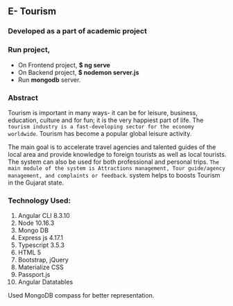 ## E- Tourism 
### Developed as a part of academic project 

### Run project,
* On Frontend project, **$ ng serve** 
* On Backend project, **$ nodemon server.js**
* Run **mongodb** server.


### Abstract
Tourism is important in many ways- it can be for leisure, business, education, culture and for fun; it is the very happiest part of life. The `tourism industry is a fast-developing sector for the economy worldwide`. Tourism has become a popular global leisure activity. 

The main goal is to accelerate travel agencies and talented guides of the local area and provide knowledge to foreign tourists as well as local tourists. The system can also be used for both professional and personal trips. `The main module of the system is Attractions management, Tour guide/agency management, and complaints or feedback`. system helps to boosts Tourism in the Gujarat state.

### Technology Used:

1. Angular CLI 8.3.10
2. Node 10.16.3
3. Mongo DB
4. Express js 4.17.1
5. Typescript 3.5.3
6. HTML 5
7. Bootstrap, jQuery
8. Materialize CSS
9. Passport.js 
10. Angular Datatables

Used MongoDB compass for better representation.
